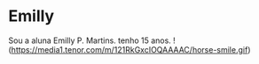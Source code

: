 # Emilly
Sou a aluna Emilly P. Martins.
tenho 15 anos.
!(https://media1.tenor.com/m/121RkGxcIOQAAAAC/horse-smile.gif)
